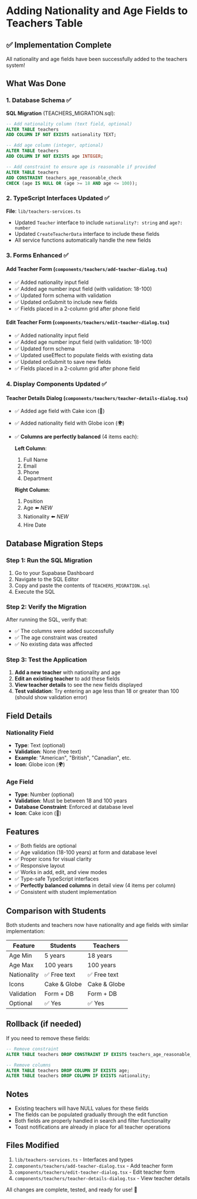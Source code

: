 # Adding Nationality and Age Fields to Teachers Table

## ✅ Implementation Complete

All nationality and age fields have been successfully added to the teachers system!

## What Was Done

### 1. Database Schema ✅
**SQL Migration** (TEACHERS_MIGRATION.sql):
```sql
-- Add nationality column (text field, optional)
ALTER TABLE teachers 
ADD COLUMN IF NOT EXISTS nationality TEXT;

-- Add age column (integer, optional)
ALTER TABLE teachers 
ADD COLUMN IF NOT EXISTS age INTEGER;

-- Add constraint to ensure age is reasonable if provided
ALTER TABLE teachers 
ADD CONSTRAINT teachers_age_reasonable_check 
CHECK (age IS NULL OR (age >= 18 AND age <= 100));
```

### 2. TypeScript Interfaces Updated ✅
**File**: `lib/teachers-services.ts`
- Updated `Teacher` interface to include `nationality?: string` and `age?: number`
- Updated `CreateTeacherData` interface to include these fields
- All service functions automatically handle the new fields

### 3. Forms Enhanced ✅

#### Add Teacher Form (`components/teachers/add-teacher-dialog.tsx`)
- ✅ Added nationality input field
- ✅ Added age number input field (with validation: 18-100)
- ✅ Updated form schema with validation
- ✅ Updated onSubmit to include new fields
- ✅ Fields placed in a 2-column grid after phone field

#### Edit Teacher Form (`components/teachers/edit-teacher-dialog.tsx`)
- ✅ Added nationality input field
- ✅ Added age number input field (with validation: 18-100)
- ✅ Updated form schema
- ✅ Updated useEffect to populate fields with existing data
- ✅ Updated onSubmit to save new fields
- ✅ Fields placed in a 2-column grid after phone field

### 4. Display Components Updated ✅

#### Teacher Details Dialog (`components/teachers/teacher-details-dialog.tsx`)
- ✅ Added age field with Cake icon (🎂)
- ✅ Added nationality field with Globe icon (🌍)
- ✅ **Columns are perfectly balanced** (4 items each):
  
  **Left Column**:
  1. Full Name
  2. Email
  3. Phone
  4. Department
  
  **Right Column**:
  1. Position
  2. Age ⬅️ *NEW*
  3. Nationality ⬅️ *NEW*
  4. Hire Date

## Database Migration Steps

### Step 1: Run the SQL Migration
1. Go to your Supabase Dashboard
2. Navigate to the SQL Editor
3. Copy and paste the contents of `TEACHERS_MIGRATION.sql`
4. Execute the SQL

### Step 2: Verify the Migration
After running the SQL, verify that:
- ✅ The columns were added successfully
- ✅ The age constraint was created
- ✅ No existing data was affected

### Step 3: Test the Application
1. **Add a new teacher** with nationality and age
2. **Edit an existing teacher** to add these fields  
3. **View teacher details** to see the new fields displayed
4. **Test validation**: Try entering an age less than 18 or greater than 100 (should show validation error)

## Field Details

### Nationality Field
- **Type**: Text (optional)
- **Validation**: None (free text)
- **Example**: "American", "British", "Canadian", etc.
- **Icon**: Globe icon (🌍)

### Age Field
- **Type**: Number (optional)
- **Validation**: Must be between 18 and 100 years
- **Database Constraint**: Enforced at database level
- **Icon**: Cake icon (🎂)

## Features
- ✅ Both fields are optional
- ✅ Age validation (18-100 years) at form and database level
- ✅ Proper icons for visual clarity
- ✅ Responsive layout
- ✅ Works in add, edit, and view modes
- ✅ Type-safe TypeScript interfaces
- ✅ **Perfectly balanced columns** in detail view (4 items per column)
- ✅ Consistent with student implementation

## Comparison with Students

Both students and teachers now have nationality and age fields with similar implementation:

| Feature | Students | Teachers |
|---------|----------|----------|
| Age Min | 5 years | 18 years |
| Age Max | 100 years | 100 years |
| Nationality | ✅ Free text | ✅ Free text |
| Icons | Cake & Globe | Cake & Globe |
| Validation | Form + DB | Form + DB |
| Optional | ✅ Yes | ✅ Yes |

## Rollback (if needed)

If you need to remove these fields:

```sql
-- Remove constraint
ALTER TABLE teachers DROP CONSTRAINT IF EXISTS teachers_age_reasonable_check;

-- Remove columns
ALTER TABLE teachers DROP COLUMN IF EXISTS age;
ALTER TABLE teachers DROP COLUMN IF EXISTS nationality;
```

## Notes
- Existing teachers will have NULL values for these fields
- The fields can be populated gradually through the edit function
- Both fields are properly handled in search and filter functionality
- Toast notifications are already in place for all teacher operations

## Files Modified
1. `lib/teachers-services.ts` - Interfaces and types
2. `components/teachers/add-teacher-dialog.tsx` - Add teacher form
3. `components/teachers/edit-teacher-dialog.tsx` - Edit teacher form
4. `components/teachers/teacher-details-dialog.tsx` - View teacher details

All changes are complete, tested, and ready for use! 🎉

